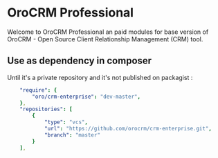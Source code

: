 OroCRM Professional
========================

Welcome to OroCRM Professional an paid modules for base version of OroCRM - Open Source Client Relationship Management (CRM) tool.

Use as dependency in composer
-----------------------------
Until it's a private repository and it's not published on packagist :

```yaml
    "require": {
        "oro/crm-enterprise": "dev-master",
    },
    "repositories": [
        {
            "type": "vcs",
            "url": "https://github.com/orocrm/crm-enterprise.git",
            "branch": "master"
        }
    ],
```
